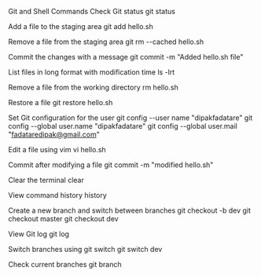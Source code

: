 Git and Shell Commands
Check Git status
git status

Add a file to the staging area
git add hello.sh

Remove a file from the staging area
git rm --cached hello.sh

Commit the changes with a message
git commit -m "Added hello.sh file"

List files in long format with modification time
ls -lrt

Remove a file from the working directory
rm hello.sh

Restore a file
git restore hello.sh

Set Git configuration for the user
git config --user name "dipakfadatare"
git config --global user.name "dipakfadatare"
git config --global user.mail "fadataredipak@gmail.com"

Edit a file using vim
vi hello.sh

Commit after modifying a file
git commit -m "modified hello.sh"

Clear the terminal
clear

View command history
history

Create a new branch and switch between branches
git checkout -b dev
git checkout master
git checkout dev

View Git log
git log

Switch branches using git switch
git switch dev

Check current branches
git branch






